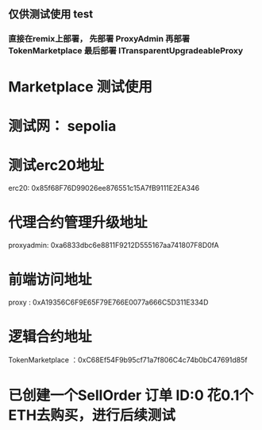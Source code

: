  ##  仅供测试使用   test
 ###  直接在remix上部署， 先部署   ProxyAdmin   再部署  TokenMarketplace   最后部署  ITransparentUpgradeableProxy




# Marketplace    测试使用
# 测试网： sepolia


# 测试erc20地址
erc20:        0x85f68F76D99026ee876551c15A7fB9111E2EA346


# 代理合约管理升级地址
proxyadmin:    0xa6833dbc6e8811F9212D555167aa741807F8D0fA

# 前端访问地址
proxy :   0xA19356C6F9E65F79E766E0077a666C5D311E334D      


# 逻辑合约地址
TokenMarketplace ：0xC68Ef54F9b95cf71a7f806C4c74b0bC47691d85f



# 已创建一个SellOrder 订单  ID:0   花0.1个ETH去购买，进行后续测试
